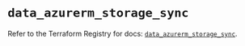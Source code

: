 # `data_azurerm_storage_sync`

Refer to the Terraform Registry for docs: [`data_azurerm_storage_sync`](https://registry.terraform.io/providers/hashicorp/azurerm/3.89.0/docs/data-sources/storage_sync).
